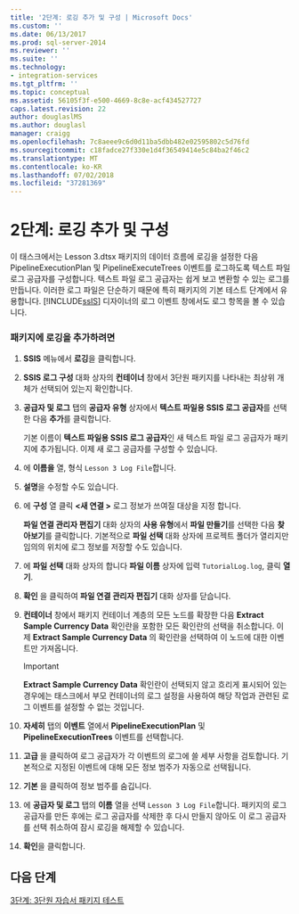 ```yaml
---
title: '2단계: 로깅 추가 및 구성 | Microsoft Docs'
ms.custom: ''
ms.date: 06/13/2017
ms.prod: sql-server-2014
ms.reviewer: ''
ms.suite: ''
ms.technology:
- integration-services
ms.tgt_pltfrm: ''
ms.topic: conceptual
ms.assetid: 56105f3f-e500-4669-8c8e-acf434527727
caps.latest.revision: 22
author: douglaslMS
ms.author: douglasl
manager: craigg
ms.openlocfilehash: 7c8aeee9c6d0d11ba5dbb482e02595802c5d76fd
ms.sourcegitcommit: c18fadce27f330e1d4f36549414e5c84ba2f46c2
ms.translationtype: MT
ms.contentlocale: ko-KR
ms.lasthandoff: 07/02/2018
ms.locfileid: "37281369"
---
```

# <a name="step-2-adding-and-configuring-logging"></a>2단계: 로깅 추가 및 구성
  이 태스크에서는 Lesson 3.dtsx 패키지의 데이터 흐름에 로깅을 설정한 다음 PipelineExecutionPlan 및 PipelineExecuteTrees 이벤트를 로그하도록 텍스트 파일 로그 공급자를 구성합니다. 텍스트 파일 로그 공급자는 쉽게 보고 변환할 수 있는 로그를 만듭니다. 이러한 로그 파일은 단순하기 때문에 특히 패키지의 기본 테스트 단계에서 유용합니다. [!INCLUDE[ssIS](../includes/ssis-md.md)] 디자이너의 로그 이벤트 창에서도 로그 항목을 볼 수 있습니다.  
  
### <a name="to-add-logging-to-the-package"></a>패키지에 로깅을 추가하려면  
  
1.  **SSIS** 메뉴에서 **로깅**을 클릭합니다.  
  
2.  **SSIS 로그 구성** 대화 상자의 **컨테이너** 창에서 3단원 패키지를 나타내는 최상위 개체가 선택되어 있는지 확인합니다.  
  
3.  **공급자 및 로그** 탭의 **공급자 유형** 상자에서 **텍스트 파일용 SSIS 로그 공급자**를 선택한 다음 **추가**를 클릭합니다.  
  
     기본 이름이 **텍스트 파일용 SSIS 로그 공급자**인 새 텍스트 파일 로그 공급자가 패키지에 추가됩니다. 이제 새 로그 공급자를 구성할 수 있습니다.  
  
4.  에 **이름을** 열, 형식 `Lesson 3 Log File`합니다.  
  
5.  **설명**을 수정할 수도 있습니다.  
  
6.  에 **구성** 열 클릭  **\<새 연결 >** 로그 정보가 쓰여질 대상을 지정 합니다.  
  
     **파일 연결 관리자 편집기** 대화 상자의 **사용 유형**에서 **파일 만들기**를 선택한 다음 **찾아보기**를 클릭합니다. 기본적으로 **파일 선택** 대화 상자에 프로젝트 폴더가 열리지만 임의의 위치에 로그 정보를 저장할 수도 있습니다.  
  
7.  에 **파일 선택** 대화 상자의 합니다 **파일 이름** 상자에 입력 `TutorialLog.log`, 클릭 **열기**.  
  
8.  **확인** 을 클릭하여 **파일 연결 관리자 편집기** 대화 상자를 닫습니다.  
  
9. **컨테이너** 창에서 패키지 컨테이너 계층의 모든 노드를 확장한 다음 **Extract Sample Currency Data** 확인란을 포함한 모든 확인란의 선택을 취소합니다. 이제 **Extract Sample Currency Data** 의 확인란을 선택하여 이 노드에 대한 이벤트만 가져옵니다.  
  
    > [!IMPORTANT]  
    >  **Extract Sample Currency Data** 확인란이 선택되지 않고 흐리게 표시되어 있는 경우에는 태스크에서 부모 컨테이너의 로그 설정을 사용하여 해당 작업과 관련된 로그 이벤트를 설정할 수 없는 것입니다.  
  
10. **자세히** 탭의 **이벤트** 열에서 **PipelineExecutionPlan** 및 **PipelineExecutionTrees** 이벤트를 선택합니다.  
  
11. **고급** 을 클릭하여 로그 공급자가 각 이벤트의 로그에 쓸 세부 사항을 검토합니다. 기본적으로 지정된 이벤트에 대해 모든 정보 범주가 자동으로 선택됩니다.  
  
12. **기본** 을 클릭하여 정보 범주를 숨깁니다.  
  
13. 에 **공급자 및 로그** 탭의 **이름** 열을 선택 `Lesson 3 Log File`합니다. 패키지의 로그 공급자를 만든 후에는 로그 공급자를 삭제한 후 다시 만들지 않아도 이 로그 공급자를 선택 취소하여 잠시 로깅을 해제할 수 있습니다.  
  
14. **확인**을 클릭합니다.  
  
## <a name="next-steps"></a>다음 단계  
 [3단계: 3단원 자습서 패키지 테스트](../integration-services/lesson-3-3-testing-the-lesson-3-tutorial-package.md)  
  
  
